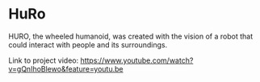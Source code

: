 # HuRo
HURO, the wheeled humanoid, was created with the vision of a robot that could interact with people and its surroundings.

Link to project video: https://www.youtube.com/watch?v=gQnIhoBlewo&feature=youtu.be
